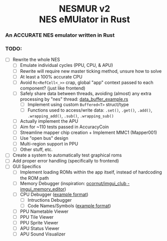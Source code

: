 <h1 align="center">NESMUR v2<br>NES eMUlator in Rust</h1>

### An **ACCURATE** NES emulator written in Rust

### TODO:

- [ ] Rewrite the whole NES
  - [ ] Emulate individual cycles (PPU, CPU, & APU)
  - [ ] Rewrite will require new master ticking method, unsure how to solve
  - [ ] At least a 100% accurate CPU
  - [ ] Avoid `Rc<RefCell<_>>` crap, global "app" context passed to each component? (just like frontend)
  - [ ] Safely share data between threads, avoiding (almost) any extra processing by "nes" thread: [data_buffer_example.rs](./dev_examples/data_buffer_example.rs)
    - [ ] Implement using custom `Buffered<T>` struct/type
    - [ ] Functions used to access/write data: `.set()`, `.get()`, `.add()`, `.wrapping_add()`, `.sub()`, `.wrapping_sub()`
  - [ ] Actually implement the APU
  - [ ] Aim for ~110 tests passed in AccuracyCoin
  - [ ] Streamline mapper chip creation + Implement MMC1 (Mapper001)
  - [ ] Use "open bus" design
  - [ ] Multi-region support in PPU
  - [ ] Other stuff, etc.
- [ ] Create a system to automatically test graphical roms
- [ ] Add proper error handling (specifically to frontend)
- [ ] GUI Specifics
  - [ ] Implement loading ROMs within the app itself, instead of hardcoding the ROM path
  - [ ] Memory Debugger (inspiration: [ocornut/imgui_club - imgui_memory_editor](https://github.com/ocornut/imgui_club/blob/main/imgui_memory_editor/imgui_memory_editor.h))
  - [ ] CPU Debugger ([example format](./dev_examples/cpu_debugger_example.html))
    - [ ] Intructions Debugger
    - [ ] Code Names/Symbols ([example format](./dev_examples/symbols_example.toml))
  - [ ] PPU Nametable Viewer
  - [ ] PPU Tile Viewer
  - [ ] PPU Sprite Viewer
  - [ ] APU Status Viewer
  - [ ] APU Sound Visualizer
